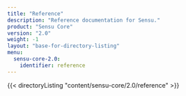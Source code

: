 ```yaml
---
title: "Reference"
description: "Reference documentation for Sensu."
product: "Sensu Core"
version: "2.0"
weight: -1
layout: "base-for-directory-listing"
menu:
  sensu-core-2.0:
    identifier: reference
---
```


{{< directoryListing "content/sensu-core/2.0/reference" >}}
